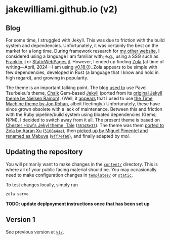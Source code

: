 # jakewilliami.github.io (v2)

## Blog

For some time, I struggled with Jekyll.  This was due to friction with the build system and dependencies.  Unfortunately, it was certainly the best on the market for a long time.  During framework research for [my other website](https://www.wikiwand.com/en/Gaston_Leroux), I considered using a language I am familiar with; e.g., using a SSG such as [Franklin.jl](https://github.com/tlienart/Franklin.jl/) or [StaticWebPages.jl](https://github.com/Humans-of-Julia/StaticWebPages.jl).  However, I ended up finding [Zola](https://github.com/getzola/zola) (at time of writing&mdash;April, 2024&mdash;I am using [v0.18.0](https://github.com/getzola/zola/tree/v0.18.0))..Zola appears to be simple with few dependencies, developed in Rust (a language that I know and hold in high regard), and growing in popularity.

The theme is an important talking point.  The blog [used to](./archives/v1/) use Pavel Tsurbeleu's theme, [Chalk](https://github.com/ptsurbeleu/jekyll-theme-chalk) Gem-based [Jekyll](https://github.com/jekyll/jekyll) (ported from its [original Jekyll theme by Nielsen Ramon](https://github.com/nielsenramon/chalk)).  (Well, it [appears](https://github.com/jakewilliami/jakewilliami.github.io/commit/6284fa74a5d8d2c42cbd3ea5e29b03d66fedea9b#diff-ecd98a7d9df5d7ee49f62a1bbc08186e0b6a4198ed186932f441d94faca751f4) that I used to use [the Time Machine theme by Jon Rohan](https://web.archive.org/web/20201204211522/https://jakewilliami.github.io/), albeit fleetingly.)  Unfortunately, these have since grown obsolete with a lack of maintenance.  Between this and friction with the Ruby pipeline/build system using bloated dependencies (Gems; NPM), I decided to switch away from it all.  The present theme is based on [Chester How's Jekyl theme, Tale](https://github.com/chesterhow/tale) ([`361d8e33`](https://github.com/chesterhow/tale/tree/361d8e337536e4bdd8b110edac0836a56d6f2541)).  The theme was them [ported to Zola by Aaran Xu](https://github.com/aaranxu/tale-zola) ([`5108a4ae`](https://github.com/aaranxu/tale-zola/tree/5108a4ae31352ecd3aa3d7ab8fc85038975f46a8)), then [picked up by Miguel Pimentel and renamed as Mabuya](https://github.com/semanticdata/mabuya) ([`9ff7ef60`](https://github.com/semanticdata/mabuya/tree/9ff7ef60c4f4a9632abe01a3b39672d027c24de7)), and finally adapted by _moi_.


## Updating the repository

You will primarily want to make changes in the [`content/`](./content/) directory.  This is where all of your public facing material should be.  You may occasionally need to make configuration changes in [`templates/`](./templates/) or [`static`](./static/).

To test changes locally, simply run
```bash
zola serve
```

**TODO: update deplpoyment instructions once that has been set up**

## Version 1

See previous version at [`v1/`](./archive/v1/).
